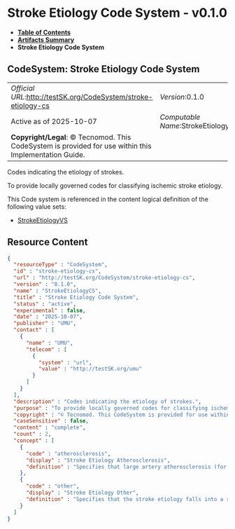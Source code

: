 # Stroke Etiology Code System - v0.1.0

* [**Table of Contents**](toc.md)
* [**Artifacts Summary**](artifacts.md)
* **Stroke Etiology Code System**

## CodeSystem: Stroke Etiology Code System 

| | |
| :--- | :--- |
| *Official URL*:http://testSK.org/CodeSystem/stroke-etiology-cs | *Version*:0.1.0 |
| Active as of 2025-10-07 | *Computable Name*:StrokeEtiologyCS |
| **Copyright/Legal**: © Tecnomod. This CodeSystem is provided for use within this Implementation Guide. | |

 
Codes indicating the etiology of strokes. 

 
To provide locally governed codes for classifying ischemic stroke etiology. 

 This Code system is referenced in the content logical definition of the following value sets: 

* [StrokeEtiologyVS](ValueSet-stroke-etiology-vs.md)



## Resource Content

```json
{
  "resourceType" : "CodeSystem",
  "id" : "stroke-etiology-cs",
  "url" : "http://testSK.org/CodeSystem/stroke-etiology-cs",
  "version" : "0.1.0",
  "name" : "StrokeEtiologyCS",
  "title" : "Stroke Etiology Code System",
  "status" : "active",
  "experimental" : false,
  "date" : "2025-10-07",
  "publisher" : "UMU",
  "contact" : [
    {
      "name" : "UMU",
      "telecom" : [
        {
          "system" : "url",
          "value" : "http://testSK.org/umu"
        }
      ]
    }
  ],
  "description" : "Codes indicating the etiology of strokes.",
  "purpose" : "To provide locally governed codes for classifying ischemic stroke etiology.",
  "copyright" : "© Tecnomod. This CodeSystem is provided for use within this Implementation Guide.",
  "caseSensitive" : false,
  "content" : "complete",
  "count" : 2,
  "concept" : [
    {
      "code" : "atherosclerosis",
      "display" : "Stroke Etiology Atherosclerosis",
      "definition" : "Specifies that large artery atherosclerosis (for example, significant stenosis in the carotid or basilar arteries) was identified as the cause of the stroke."
    },
    {
      "code" : "other",
      "display" : "Stroke Etiology Other",
      "definition" : "Specifies that the stroke etiology falls into a rarer category not covered by the main classifications, such as vasculitis or hypercoagulable states."
    }
  ]
}

```
